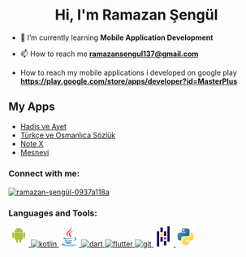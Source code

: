 <h1 align="center">Hi, I'm Ramazan Şengül</h1>

- 🌱 I’m currently learning **Mobile Application Development**

- 📫 How to reach me **ramazansengul137@gmail.com**

- How to reach my mobile applications i developed on google play **https://play.google.com/store/apps/developer?id=MasterPlus**

## My Apps
- [Hadis ve Ayet](https://play.google.com/store/apps/details?id=com.masterplus.hadiths)
- [Türkçe ve Osmanlıca Sözlük](https://github.com/Ramazan713/Turkce-ve-Osmanlica-Sozluk)
- [Note X](https://github.com/Ramazan713/Note-X)
- [Mesnevi](https://github.com/Ramazan713/Mesnevi)

<h3 align="left">Connect with me:</h3>
<p align="left">
<a href="https://linkedin.com/in/ramazan-şengül-0937a118a" target="blank"><img align="center" src="https://raw.githubusercontent.com/rahuldkjain/github-profile-readme-generator/master/src/images/icons/Social/linked-in-alt.svg" alt="ramazan-şengül-0937a118a" height="30" width="40" /></a>
</p>

<h3 align="left">Languages and Tools:</h3>
<p align="left"> 
  <a href="https://developer.android.com" target="_blank" rel="noreferrer"> <img src="https://raw.githubusercontent.com/devicons/devicon/master/icons/android/android-original-wordmark.svg" alt="android" width="40" height="40"/> </a> 
    <a href="https://kotlinlang.org" target="_blank" rel="noreferrer"> <img src="https://www.vectorlogo.zone/logos/kotlinlang/kotlinlang-icon.svg" alt="kotlin" width="40" height="40"/> </a> 
    <a href="https://www.java.com" target="_blank" rel="noreferrer"> <img src="https://raw.githubusercontent.com/devicons/devicon/master/icons/java/java-original.svg" alt="java" width="40" height="40"/> </a> 
  </a> <a href="https://dart.dev" target="_blank" rel="noreferrer"> <img src="https://www.vectorlogo.zone/logos/dartlang/dartlang-icon.svg" alt="dart" width="40" height="40"/> </a> 
  <a href="https://flutter.dev" target="_blank" rel="noreferrer"> <img src="https://www.vectorlogo.zone/logos/flutterio/flutterio-icon.svg" alt="flutter" width="40" height="40"/> </a> <a href="https://git-scm.com/" target="_blank" rel="noreferrer"> <img src="https://www.vectorlogo.zone/logos/git-scm/git-scm-icon.svg" alt="git" width="40" height="40"/> </a>
  <a href="https://opencv.org/" target="_blank" rel="noreferrer">  <a href="https://pandas.pydata.org/" target="_blank" rel="noreferrer"> <img src="https://raw.githubusercontent.com/devicons/devicon/2ae2a900d2f041da66e950e4d48052658d850630/icons/pandas/pandas-original.svg" alt="pandas" width="40" height="40"/> </a> 
  <a href="https://www.python.org" target="_blank" rel="noreferrer"> <img src="https://raw.githubusercontent.com/devicons/devicon/master/icons/python/python-original.svg" alt="python" width="40" height="40"/> </a>
    </p>
